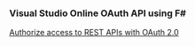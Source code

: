  ### Visual Studio Online OAuth API using F#

  [Authorize access to REST APIs with OAuth 2.0](https://www.visualstudio.com/en-us/integrate/get-started/auth/oauth)
